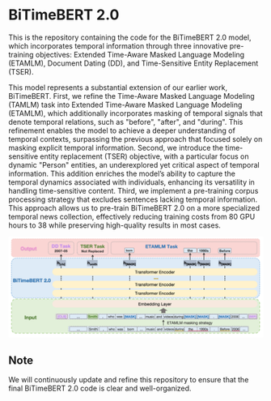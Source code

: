 # BiTimeBERT 2.0

This is the repository containing the code for the BiTimeBERT 2.0 model, which incorporates temporal information through three innovative pre-training objectives: Extended Time-Aware
Masked Language Modeling (ETAMLM), Document Dating (DD), and Time-Sensitive Entity Replacement (TSER).

This model represents a substantial extension of our earlier work, BiTimeBERT. First, we refine the Time-Aware Masked Language Modeling (TAMLM) task into Extended Time-Aware Masked Language Modeling (ETAMLM), which additionally incorporates masking of temporal signals that denote temporal relations, such as "before", "after", and "during". This refinement enables the model to achieve a deeper understanding of temporal contexts, surpassing the previous approach that focused solely on masking explicit temporal information. Second, we introduce the time-sensitive entity replacement (TSER) objective, with a particular focus on dynamic "Person" entities, an underexplored yet critical aspect of temporal information. This addition enriches the model’s ability to capture the temporal dynamics associated with individuals, enhancing its versatility in handling time-sensitive content. Third, we implement a pre-training corpus processing strategy that excludes sentences lacking temporal information. This approach allows us to pre-train BiTimeBERT 2.0 on a more specialized temporal news collection, effectively reducing training costs from 80 GPU hours to 38 while preserving high-quality results in most cases.

<p align="center">
  <img src="Figures/BiTimeBERT2_0.png">
</p>


## Note
We will continuously update and refine this repository to ensure that the final BiTimeBERT 2.0 code is clear and well-organized.
